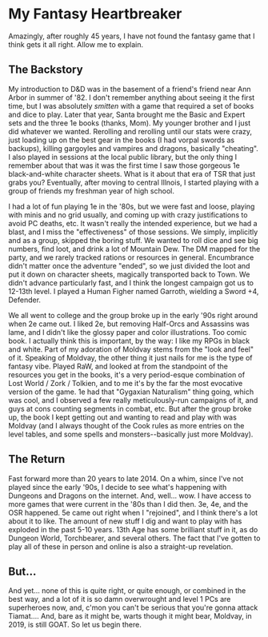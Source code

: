 # My Fantasy Heartbreaker

Amazingly, after roughly 45 years, I have not found the fantasy game that I think gets it all right.  Allow me to explain.

## The Backstory

My introduction to D&D was in the basement of a friend's friend near Ann Arbor in summer of '82.  I don't remember anything about seeing it the first time, but I was absolutely _smitten_ with a game that required a set of books and dice to play.  Later that year, Santa brought me the Basic and Expert sets and the  three 1e books (thanks, Mom).  My younger brother and I just did whatever we wanted.  Rerolling and rerolling until our stats were crazy, just loading up on the best gear in the books (I had vorpal swords as backups), killing gargoyles and vampires and dragons, basically "cheating".  I also played in sessions at the local public library, but the only thing I remember about that was it was the first time I saw those gorgeous 1e black-and-white character sheets.  What is it about that era of TSR that just grabs you?  Eventually, after moving to central Illnois, I started playing with a group of friends my freshman year of high school.

I had a lot of fun playing 1e in the '80s, but we were fast and loose, playing with minis and no grid usually, and coming up with crazy justifications to avoid PC deaths, etc.  It wasn't really the intended experience, but we had a blast, and I miss the "effectiveness" of those sessions.  We simply, implicitly and as a group, skipped the boring stuff.  We wanted to roll dice and see big numbers, find loot, and drink a lot of Mountain Dew.  The DM mapped for the party, and we rarely tracked rations or resources in general.  Encumbrance didn't matter once the adventure "ended", so we just divided the loot and put it down on character sheets, magically transported back to Town.  We didn't advance particularly fast, and I think the longest campaign got us to 12-13th level.  I played a Human Figher named Garroth, wielding a Sword +4, Defender.

We all went to college and the group broke up in the early '90s right around when 2e came out.  I liked 2e, but removing Half-Orcs and Assassins was lame, and I didn't like the glossy paper and color illustrations.  Too comic book.  I actually think this is important, by the way: I like my RPGs in black and white.  Part of my adoration of Moldvay stems from the "look and feel" of it.  Speaking of Moldvay, the other thing it just nails for me is the type of fantasy vibe.  Played RaW, and looked at from the standpoint of the resources you get in the books, it's a very period-esque combination of Lost World / Zork / Tolkien, and to me it's by the far the most evocative version of the game.  1e had that "Gygaxian Naturalism" thing going, which was cool, and I observed a few really meticulously-run campaigns of it, and guys at cons counting segments in combat, etc.  But after the group broke up, the book I kept getting out and wanting to read and play with was Moldvay (and I always thought of the Cook rules as more entries on the level tables, and some spells and monsters--basically just more Moldvay).

## The Return

Fast forward more than 20 years to late 2014.  On a whim, since I've not played since the early '90s, I decide to see what's happening with Dungeons and Dragons on the internet.  And, well... wow.  I have access to more games that were current in the '80s than I did then.  3e, 4e, and the OSR happened.  5e came out right when I "rejoined", and I think there's a lot about it to like.  The amount of new stuff I dig and want to play with has exploded in the past 5-10 years.  13th Age has some brilliant stuff in it, as do Dungeon World, Torchbearer, and several others.  The fact that I've gotten to play all of these in person and online is also a straight-up revelation.

## But...

And yet... none of this is quite right, or quite enough, or combined in the best way, and a lot of it is so damn overwrought and level 1 PCs are superheroes now, and, c'mon you can't be serious that you're gonna attack Tiamat....
And, bare as it might be, warts though it might bear, Moldvay, in 2019, is still GOAT.  So let us begin there.